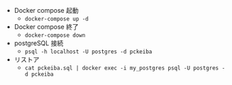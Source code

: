 * Docker compose 起動
  * `docker-compose up -d`
* Docker compose 終了
  * `docker-compose down`
* postgreSQL 接続
  * `psql -h localhost -U postgres -d pckeiba`
* リストア
  * `cat pckeiba.sql | docker exec -i my_postgres psql -U postgres -d pckeiba`
